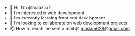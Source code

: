 - 👋 Hi, I’m @maazoo7
- 👀 I’m interested in web development
- 🌱 I’m currently learning front end development
- 💞️ I’m looking to collaborate on web development projects
- 📫 How to reach me sent a mail @ maslam628@gmail.com

<!---
maazoo7/maazoo7 is a ✨ special ✨ repository because its `README.md` (this file) appears on your GitHub profile.
You can click the Preview link to take a look at your changes.
--->
